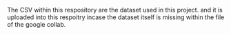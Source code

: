 The CSV within this respository are the dataset used in this project. and it is uploaded into this respoitry incase the dataset itself is missing within the file of the google collab.

